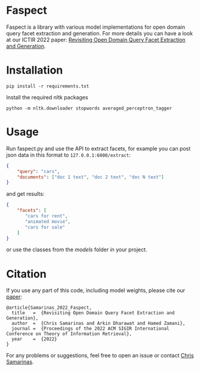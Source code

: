 # Faspect
 
Faspect is a library with various model implementations for open domain query facet extraction and generation. For more details you can have a look at our ICTIR 2022 paper: [Revisiting Open Domain Query Facet Extraction and Generation](https://github.com/algoprog/Faspect).

# Installation

```
pip install -r requirements.txt
```

Install the required nltk packages
```
python -m nltk.downloader stopwords averaged_perceptron_tagger
```

# Usage

Run faspect.py and use the API to extract facets, for example you can post json data in this format to `127.0.0.1:6000/extract`:

```json
{
    "query": "cars",
    "documents": ["doc 1 text", "doc 2 text", "doc N text"]
}
```

and get results:

```json
{
    "facets": [
       "cars for rent",
       "animated movie",
       "cars for sale"
    ]
}
```

or use the classes from the *models* folder in your project.

# Citation

If you use any part of this code, including model weights, please cite our [paper](https://github.com/algoprog/Faspect):

```
@article{Samarinas_2022_Faspect,
  title   =  {Revisiting Open Domain Query Facet Extraction and Generation},
  author  =  {Chris Samarinas and Arkin Dharawat and Hamed Zamani},
  journal =  {Proceedings of the 2022 ACM SIGIR International Conference on Theory of Information Retrieval},
  year    =  {2022}
}
```

For any problems or suggestions, feel free to open an issue or contact [Chris Samarinas](mailto:chris.samarinas@gmail.com).
